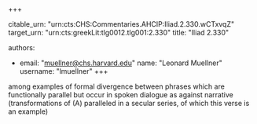 +++


citable_urn: "urn:cts:CHS:Commentaries.AHCIP:Iliad.2.330.wCTxvqZ"
target_urn: "urn:cts:greekLit:tlg0012.tlg001:2.330"
title: "Iliad 2.330"

authors:
- email: "muellner@chs.harvard.edu"
  name: "Leonard Muellner"
  username: "lmuellner"
+++

<p>among examples of formal divergence between phrases which are functionally parallel but occur in spoken dialogue as against narrative (transformations of (A) paralleled in a secular series, of which this verse is an example)</p>